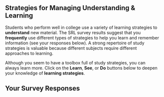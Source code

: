 ## Strategies for Managing Understanding & Learning

 Students who perform well in college use a variety of learning strategies to **understand** new material. The SRL survey results suggest that you **frequently** use different types of strategies to help you learn and remember information (see your responses below). A strong repertoire of study strategies is valuable because different subjects require different approaches to learning.

Although you seem to have a toolbox full of study strategies, you can always learn more. Click on the **Learn**, **See**, or **Do** buttons below to deepen your knowledge of **learning strategies**.

## Your Survey Responses
